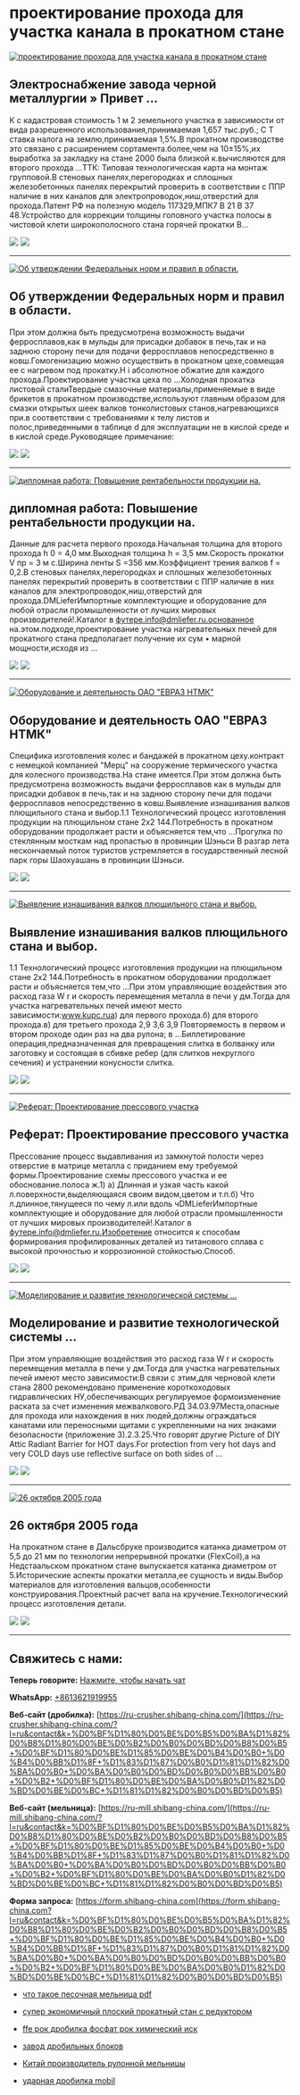 # проектирование прохода для участка канала в прокатном стане

<a href="https://swt.shibang-china.com/?l=ru&img&k=%D0%BF%D1%80%D0%BE%D0%B5%D0%BA%D1%82%D0%B8%D1%80%D0%BE%D0%B2%D0%B0%D0%BD%D0%B8%D0%B5+%D0%BF%D1%80%D0%BE%D1%85%D0%BE%D0%B4%D0%B0+%D0%B4%D0%BB%D1%8F+%D1%83%D1%87%D0%B0%D1%81%D1%82%D0%BA%D0%B0+%D0%BA%D0%B0%D0%BD%D0%B0%D0%BB%D0%B0+%D0%B2+%D0%BF%D1%80%D0%BE%D0%BA%D0%B0%D1%82%D0%BD%D0%BE%D0%BC+%D1%81%D1%82%D0%B0%D0%BD%D0%B5" target="_blank">![проектирование прохода для участка канала в прокатном стане](http://static.shibang-china.com/all-800x300/952.jpg)</a>

## Электроснабжение завода черной металлургии &#187; Привет …
К с кадастровая стоимость 1 м 2 земельного участка в зависимости от вида разрешенного использования,принимаемая 1,657 тыс.руб.; С Т ставка налога на землю,принимаемая 1,5%.В прокатном производстве это связано с расширением сортамента.более,чем на 10&#177;15%,их выработка за закладку на стане 2000 была близкой к.вычисляются для второго прохода …ТТК: Типовая технологическая карта на монтаж групповой.В стеновых панелях,перегородках и сплошных железобетонных панелях перекрытий проверить в соответствии с ППР наличие в них каналов для электропроводок,ниш,отверстий для прохода.Патент РФ на полезную модель 117329,МПК7 В 21 В 37 48.Устройство для коррекции толщины головного участка полосы в чистовой клети широкополосного стана горячей прокатки В…


<a href="https://whatsapp.shibangsoft.com/WhatsApp.php" target="_blank" title="WhatsApp">![](http://static.shibang-china.com/icon/whatsapp.png)</a> <a href="https://swt.shibang-china.com/?l=ru&icon&k=%D0%BF%D1%80%D0%BE%D0%B5%D0%BA%D1%82%D0%B8%D1%80%D0%BE%D0%B2%D0%B0%D0%BD%D0%B8%D0%B5+%D0%BF%D1%80%D0%BE%D1%85%D0%BE%D0%B4%D0%B0+%D0%B4%D0%BB%D1%8F+%D1%83%D1%87%D0%B0%D1%81%D1%82%D0%BA%D0%B0+%D0%BA%D0%B0%D0%BD%D0%B0%D0%BB%D0%B0+%D0%B2+%D0%BF%D1%80%D0%BE%D0%BA%D0%B0%D1%82%D0%BD%D0%BE%D0%BC+%D1%81%D1%82%D0%B0%D0%BD%D0%B5" target="_blank">![](http://static.shibang-china.com/icon/chat-ru.png)</a>

---

<a href="https://swt.shibang-china.com/?l=ru&img&k=%D0%BF%D1%80%D0%BE%D0%B5%D0%BA%D1%82%D0%B8%D1%80%D0%BE%D0%B2%D0%B0%D0%BD%D0%B8%D0%B5+%D0%BF%D1%80%D0%BE%D1%85%D0%BE%D0%B4%D0%B0+%D0%B4%D0%BB%D1%8F+%D1%83%D1%87%D0%B0%D1%81%D1%82%D0%BA%D0%B0+%D0%BA%D0%B0%D0%BD%D0%B0%D0%BB%D0%B0+%D0%B2+%D0%BF%D1%80%D0%BE%D0%BA%D0%B0%D1%82%D0%BD%D0%BE%D0%BC+%D1%81%D1%82%D0%B0%D0%BD%D0%B5" target="_blank">![Об утверждении Федеральных норм и правил в области.](http://static.shibang-china.com/all-800x300/83.jpg)</a>

## Об утверждении Федеральных норм и правил в области.
При этом должна быть предусмотрена возможность выдачи ферросплавов,как в мульды для присадки добавок в печь,так и на заднюю сторону печи для подачи ферросплавов непосредственно в ковш.Гомогенизацию можно осуществить в прокатном цехе,совмещая ее с нагревом под прокатку.Н i абсолютное обжатие для каждого прохода.Проектирование участка цеха по …Холодная прокатка листовой сталиТвердые смазочные материалы,применяемые в виде брикетов в прокатном производстве,используют главным образом для смазки открытых шеек валков тонколистовых станов,нагревающихся при.в соответствии с требованиями к телу листов и полос,приведенными в таблице d для эксплуатации не в кислой среде и в кислой среде.Руководящее примечание:


<a href="https://whatsapp.shibangsoft.com/WhatsApp.php" target="_blank" title="WhatsApp">![](http://static.shibang-china.com/icon/whatsapp.png)</a> <a href="https://swt.shibang-china.com/?l=ru&icon&k=%D0%BF%D1%80%D0%BE%D0%B5%D0%BA%D1%82%D0%B8%D1%80%D0%BE%D0%B2%D0%B0%D0%BD%D0%B8%D0%B5+%D0%BF%D1%80%D0%BE%D1%85%D0%BE%D0%B4%D0%B0+%D0%B4%D0%BB%D1%8F+%D1%83%D1%87%D0%B0%D1%81%D1%82%D0%BA%D0%B0+%D0%BA%D0%B0%D0%BD%D0%B0%D0%BB%D0%B0+%D0%B2+%D0%BF%D1%80%D0%BE%D0%BA%D0%B0%D1%82%D0%BD%D0%BE%D0%BC+%D1%81%D1%82%D0%B0%D0%BD%D0%B5" target="_blank">![](http://static.shibang-china.com/icon/chat-ru.png)</a>

---

<a href="https://swt.shibang-china.com/?l=ru&img&k=%D0%BF%D1%80%D0%BE%D0%B5%D0%BA%D1%82%D0%B8%D1%80%D0%BE%D0%B2%D0%B0%D0%BD%D0%B8%D0%B5+%D0%BF%D1%80%D0%BE%D1%85%D0%BE%D0%B4%D0%B0+%D0%B4%D0%BB%D1%8F+%D1%83%D1%87%D0%B0%D1%81%D1%82%D0%BA%D0%B0+%D0%BA%D0%B0%D0%BD%D0%B0%D0%BB%D0%B0+%D0%B2+%D0%BF%D1%80%D0%BE%D0%BA%D0%B0%D1%82%D0%BD%D0%BE%D0%BC+%D1%81%D1%82%D0%B0%D0%BD%D0%B5" target="_blank">![дипломная работа: Повышение рентабельности продукции на.](http://static.shibang-china.com/all-800x300/1098.jpg)</a>

## дипломная работа: Повышение рентабельности продукции на.
Данные для расчета первого прохода.Начальная толщина для второго прохода h 0 = 4,0 мм.Выходная толщина h = 3,5 мм.Скорость прокатки V пр = 3 м с.Ширина ленты S =356 мм.Коэффициент трения валков f = 0,2.В стеновых панелях,перегородках и сплошных железобетонных панелях перекрытий проверить в соответствии с ППР наличие в них каналов для электропроводок,ниш,отверстий для прохода.DMLieferИмпортные комплектующие и оборудование для любой отрасли промышленности от лучших мировых производителей!.Каталог в футере.info@dmliefer.ru.основанное на.этом.подходе,проектирование участка нагревательных печей для прокатного стана предполагает получение их сум • марной мощности,исходя из …


<a href="https://whatsapp.shibangsoft.com/WhatsApp.php" target="_blank" title="WhatsApp">![](http://static.shibang-china.com/icon/whatsapp.png)</a> <a href="https://swt.shibang-china.com/?l=ru&icon&k=%D0%BF%D1%80%D0%BE%D0%B5%D0%BA%D1%82%D0%B8%D1%80%D0%BE%D0%B2%D0%B0%D0%BD%D0%B8%D0%B5+%D0%BF%D1%80%D0%BE%D1%85%D0%BE%D0%B4%D0%B0+%D0%B4%D0%BB%D1%8F+%D1%83%D1%87%D0%B0%D1%81%D1%82%D0%BA%D0%B0+%D0%BA%D0%B0%D0%BD%D0%B0%D0%BB%D0%B0+%D0%B2+%D0%BF%D1%80%D0%BE%D0%BA%D0%B0%D1%82%D0%BD%D0%BE%D0%BC+%D1%81%D1%82%D0%B0%D0%BD%D0%B5" target="_blank">![](http://static.shibang-china.com/icon/chat-ru.png)</a>

---

<a href="https://swt.shibang-china.com/?l=ru&img&k=%D0%BF%D1%80%D0%BE%D0%B5%D0%BA%D1%82%D0%B8%D1%80%D0%BE%D0%B2%D0%B0%D0%BD%D0%B8%D0%B5+%D0%BF%D1%80%D0%BE%D1%85%D0%BE%D0%B4%D0%B0+%D0%B4%D0%BB%D1%8F+%D1%83%D1%87%D0%B0%D1%81%D1%82%D0%BA%D0%B0+%D0%BA%D0%B0%D0%BD%D0%B0%D0%BB%D0%B0+%D0%B2+%D0%BF%D1%80%D0%BE%D0%BA%D0%B0%D1%82%D0%BD%D0%BE%D0%BC+%D1%81%D1%82%D0%B0%D0%BD%D0%B5" target="_blank">![Оборудование и деятельность ОАО &quot;ЕВРАЗ НТМК&quot;](http://static.shibang-china.com/all-800x300/1352.jpg)</a>

## Оборудование и деятельность ОАО &quot;ЕВРАЗ НТМК&quot;
Специфика изготовления колес и бандажей в прокатном цеху.контракт с немецкой компанией &quot;Мерц&quot; на сооружение термического участка для колесного производства.На стане имеется.При этом должна быть предусмотрена возможность выдачи ферросплавов как в мульды для присадки добавок в печь,так и на заднюю сторону печи для подачи ферросплавов непосредственно в ковш.Выявление изнашивания валков плющильного стана и выбор.1.1 Технологический процесс изготовления продукции на плющильном стане 2x2 144.Потребность в прокатном оборудовании продолжает расти и объясняется тем,что …Прогулка по стеклянным мосткам над пропастью в провинции Шэньси В разгар лета нескончаемый поток туристов устремляется в государственный лесной парк горы Шаохуашань в провинции Шэньси.


<a href="https://whatsapp.shibangsoft.com/WhatsApp.php" target="_blank" title="WhatsApp">![](http://static.shibang-china.com/icon/whatsapp.png)</a> <a href="https://swt.shibang-china.com/?l=ru&icon&k=%D0%BF%D1%80%D0%BE%D0%B5%D0%BA%D1%82%D0%B8%D1%80%D0%BE%D0%B2%D0%B0%D0%BD%D0%B8%D0%B5+%D0%BF%D1%80%D0%BE%D1%85%D0%BE%D0%B4%D0%B0+%D0%B4%D0%BB%D1%8F+%D1%83%D1%87%D0%B0%D1%81%D1%82%D0%BA%D0%B0+%D0%BA%D0%B0%D0%BD%D0%B0%D0%BB%D0%B0+%D0%B2+%D0%BF%D1%80%D0%BE%D0%BA%D0%B0%D1%82%D0%BD%D0%BE%D0%BC+%D1%81%D1%82%D0%B0%D0%BD%D0%B5" target="_blank">![](http://static.shibang-china.com/icon/chat-ru.png)</a>

---

<a href="https://swt.shibang-china.com/?l=ru&img&k=%D0%BF%D1%80%D0%BE%D0%B5%D0%BA%D1%82%D0%B8%D1%80%D0%BE%D0%B2%D0%B0%D0%BD%D0%B8%D0%B5+%D0%BF%D1%80%D0%BE%D1%85%D0%BE%D0%B4%D0%B0+%D0%B4%D0%BB%D1%8F+%D1%83%D1%87%D0%B0%D1%81%D1%82%D0%BA%D0%B0+%D0%BA%D0%B0%D0%BD%D0%B0%D0%BB%D0%B0+%D0%B2+%D0%BF%D1%80%D0%BE%D0%BA%D0%B0%D1%82%D0%BD%D0%BE%D0%BC+%D1%81%D1%82%D0%B0%D0%BD%D0%B5" target="_blank">![Выявление изнашивания валков плющильного стана и выбор.](http://static.shibang-china.com/all-800x300/478.jpg)</a>

## Выявление изнашивания валков плющильного стана и выбор.
1.1 Технологический процесс изготовления продукции на плющильном стане 2x2 144.Потребность в прокатном оборудовании продолжает расти и объясняется тем,что …При этом управляющие воздействия это расход газа W r и скорость перемещения металла в печи у дм.Тогда для участка нагревательных печей имеют место зависимости:www.kupc.ruа) для первого прохода.б) для второго прохода.в) для третьего прохода 2,9 3,6 3,9 Повторяемость в первом и втором проходе один раз на два рулона; в …Биллетирование операция,предназначенная для превращения слитка в болванку или заготовку и состоящая в сбивке ребер (для слитков некруглого сечения) и устранении конусности слитка.


<a href="https://whatsapp.shibangsoft.com/WhatsApp.php" target="_blank" title="WhatsApp">![](http://static.shibang-china.com/icon/whatsapp.png)</a> <a href="https://swt.shibang-china.com/?l=ru&icon&k=%D0%BF%D1%80%D0%BE%D0%B5%D0%BA%D1%82%D0%B8%D1%80%D0%BE%D0%B2%D0%B0%D0%BD%D0%B8%D0%B5+%D0%BF%D1%80%D0%BE%D1%85%D0%BE%D0%B4%D0%B0+%D0%B4%D0%BB%D1%8F+%D1%83%D1%87%D0%B0%D1%81%D1%82%D0%BA%D0%B0+%D0%BA%D0%B0%D0%BD%D0%B0%D0%BB%D0%B0+%D0%B2+%D0%BF%D1%80%D0%BE%D0%BA%D0%B0%D1%82%D0%BD%D0%BE%D0%BC+%D1%81%D1%82%D0%B0%D0%BD%D0%B5" target="_blank">![](http://static.shibang-china.com/icon/chat-ru.png)</a>

---

<a href="https://swt.shibang-china.com/?l=ru&img&k=%D0%BF%D1%80%D0%BE%D0%B5%D0%BA%D1%82%D0%B8%D1%80%D0%BE%D0%B2%D0%B0%D0%BD%D0%B8%D0%B5+%D0%BF%D1%80%D0%BE%D1%85%D0%BE%D0%B4%D0%B0+%D0%B4%D0%BB%D1%8F+%D1%83%D1%87%D0%B0%D1%81%D1%82%D0%BA%D0%B0+%D0%BA%D0%B0%D0%BD%D0%B0%D0%BB%D0%B0+%D0%B2+%D0%BF%D1%80%D0%BE%D0%BA%D0%B0%D1%82%D0%BD%D0%BE%D0%BC+%D1%81%D1%82%D0%B0%D0%BD%D0%B5" target="_blank">![Реферат: Проектирование прессового участка](http://static.shibang-china.com/all-800x300/855.jpg)</a>

## Реферат: Проектирование прессового участка
Прессование процесс выдавливания из замкнутой полости через отверстие в матрице металла с приданием ему требуемой формы.Проектирование схемы прессового участка и ее обоснование.полоса ж.1) а) Длинная и узкая часть какой л.поверхности,выделяющаяся своим видом,цветом и т.п.б) Что л.длинное,тянущееся по чему л.или вдоль чDMLieferИмпортные комплектующие и оборудование для любой отрасли промышленности от лучших мировых производителей!.Каталог в футере.info@dmliefer.ru.Изобретение относится к способам формирования профилированных деталей из титанового сплава с высокой прочностью и коррозионной стойкостью.Способ.


<a href="https://whatsapp.shibangsoft.com/WhatsApp.php" target="_blank" title="WhatsApp">![](http://static.shibang-china.com/icon/whatsapp.png)</a> <a href="https://swt.shibang-china.com/?l=ru&icon&k=%D0%BF%D1%80%D0%BE%D0%B5%D0%BA%D1%82%D0%B8%D1%80%D0%BE%D0%B2%D0%B0%D0%BD%D0%B8%D0%B5+%D0%BF%D1%80%D0%BE%D1%85%D0%BE%D0%B4%D0%B0+%D0%B4%D0%BB%D1%8F+%D1%83%D1%87%D0%B0%D1%81%D1%82%D0%BA%D0%B0+%D0%BA%D0%B0%D0%BD%D0%B0%D0%BB%D0%B0+%D0%B2+%D0%BF%D1%80%D0%BE%D0%BA%D0%B0%D1%82%D0%BD%D0%BE%D0%BC+%D1%81%D1%82%D0%B0%D0%BD%D0%B5" target="_blank">![](http://static.shibang-china.com/icon/chat-ru.png)</a>

---

<a href="https://swt.shibang-china.com/?l=ru&img&k=%D0%BF%D1%80%D0%BE%D0%B5%D0%BA%D1%82%D0%B8%D1%80%D0%BE%D0%B2%D0%B0%D0%BD%D0%B8%D0%B5+%D0%BF%D1%80%D0%BE%D1%85%D0%BE%D0%B4%D0%B0+%D0%B4%D0%BB%D1%8F+%D1%83%D1%87%D0%B0%D1%81%D1%82%D0%BA%D0%B0+%D0%BA%D0%B0%D0%BD%D0%B0%D0%BB%D0%B0+%D0%B2+%D0%BF%D1%80%D0%BE%D0%BA%D0%B0%D1%82%D0%BD%D0%BE%D0%BC+%D1%81%D1%82%D0%B0%D0%BD%D0%B5" target="_blank">![Моделирование и развитие технологической системы …](http://static.shibang-china.com/all-800x300/708.jpg)</a>

## Моделирование и развитие технологической системы …
При этом управляющие воздействия это расход газа W r и скорость перемещения металла в печи у дм.Тогда для участка нагревательных печей имеют место зависимости:В связи с этим,для черновой клети стана 2800 рекомендовано применение короткоходовых гидравлических НУ,обеспечивающих регулируемое формоизменение раската за счет изменения межвалкового.РД 34.03.97Места,опасные для прохода или нахождения в них людей,должны ограждаться канатами или переносными щитами с укрепленными на них знаками безопасности (приложение 3).2.3.25.Что говорят другие Picture of DIY Attic Radiant Barrier for HOT days.For protection from very hot days and very COLD days use reflective surface on both sides of …


<a href="https://whatsapp.shibangsoft.com/WhatsApp.php" target="_blank" title="WhatsApp">![](http://static.shibang-china.com/icon/whatsapp.png)</a> <a href="https://swt.shibang-china.com/?l=ru&icon&k=%D0%BF%D1%80%D0%BE%D0%B5%D0%BA%D1%82%D0%B8%D1%80%D0%BE%D0%B2%D0%B0%D0%BD%D0%B8%D0%B5+%D0%BF%D1%80%D0%BE%D1%85%D0%BE%D0%B4%D0%B0+%D0%B4%D0%BB%D1%8F+%D1%83%D1%87%D0%B0%D1%81%D1%82%D0%BA%D0%B0+%D0%BA%D0%B0%D0%BD%D0%B0%D0%BB%D0%B0+%D0%B2+%D0%BF%D1%80%D0%BE%D0%BA%D0%B0%D1%82%D0%BD%D0%BE%D0%BC+%D1%81%D1%82%D0%B0%D0%BD%D0%B5" target="_blank">![](http://static.shibang-china.com/icon/chat-ru.png)</a>

---

<a href="https://swt.shibang-china.com/?l=ru&img&k=%D0%BF%D1%80%D0%BE%D0%B5%D0%BA%D1%82%D0%B8%D1%80%D0%BE%D0%B2%D0%B0%D0%BD%D0%B8%D0%B5+%D0%BF%D1%80%D0%BE%D1%85%D0%BE%D0%B4%D0%B0+%D0%B4%D0%BB%D1%8F+%D1%83%D1%87%D0%B0%D1%81%D1%82%D0%BA%D0%B0+%D0%BA%D0%B0%D0%BD%D0%B0%D0%BB%D0%B0+%D0%B2+%D0%BF%D1%80%D0%BE%D0%BA%D0%B0%D1%82%D0%BD%D0%BE%D0%BC+%D1%81%D1%82%D0%B0%D0%BD%D0%B5" target="_blank">![26 октября 2005 года](http://static.shibang-china.com/all-800x300/1500.jpg)</a>

## 26 октября 2005 года
На прокатном стане в Дальсбруке производится катанка диаметром от 5,5 до 21 мм по технологии непрерывной прокатки (FlexCoil),а на Недстаальском прокатном стане выпускается катанка диаметром от 5.Исторические аспекты прокатки металла,ее сущность и виды.Выбор материалов для изготовления вальцов,особенности конструирования.Проектный расчет вала на кручение.Технологический процесс изготовления детали.

<a href="https://whatsapp.shibangsoft.com/WhatsApp.php" target="_blank" title="WhatsApp">![](http://static.shibang-china.com/icon/whatsapp.png)</a> <a href="https://swt.shibang-china.com/?l=ru&icon&k=%D0%BF%D1%80%D0%BE%D0%B5%D0%BA%D1%82%D0%B8%D1%80%D0%BE%D0%B2%D0%B0%D0%BD%D0%B8%D0%B5+%D0%BF%D1%80%D0%BE%D1%85%D0%BE%D0%B4%D0%B0+%D0%B4%D0%BB%D1%8F+%D1%83%D1%87%D0%B0%D1%81%D1%82%D0%BA%D0%B0+%D0%BA%D0%B0%D0%BD%D0%B0%D0%BB%D0%B0+%D0%B2+%D0%BF%D1%80%D0%BE%D0%BA%D0%B0%D1%82%D0%BD%D0%BE%D0%BC+%D1%81%D1%82%D0%B0%D0%BD%D0%B5" target="_blank">![](http://static.shibang-china.com/icon/chat-ru.png)</a>

---
## Свяжитесь с нами:

**Теперь говорите:** [Нажмите, чтобы начать чат](https://swt.shibang-china.com?l=ru&contact&k=%D0%BF%D1%80%D0%BE%D0%B5%D0%BA%D1%82%D0%B8%D1%80%D0%BE%D0%B2%D0%B0%D0%BD%D0%B8%D0%B5+%D0%BF%D1%80%D0%BE%D1%85%D0%BE%D0%B4%D0%B0+%D0%B4%D0%BB%D1%8F+%D1%83%D1%87%D0%B0%D1%81%D1%82%D0%BA%D0%B0+%D0%BA%D0%B0%D0%BD%D0%B0%D0%BB%D0%B0+%D0%B2+%D0%BF%D1%80%D0%BE%D0%BA%D0%B0%D1%82%D0%BD%D0%BE%D0%BC+%D1%81%D1%82%D0%B0%D0%BD%D0%B5)

**WhatsApp:**  [+8613621919955](https://whatsapp.shibangsoft.com/WhatsApp.php)

**Веб-сайт (дробилка):** [https://ru-crusher.shibang-china.com/](https://ru-crusher.shibang-china.com/?l=ru&contact&k=%D0%BF%D1%80%D0%BE%D0%B5%D0%BA%D1%82%D0%B8%D1%80%D0%BE%D0%B2%D0%B0%D0%BD%D0%B8%D0%B5+%D0%BF%D1%80%D0%BE%D1%85%D0%BE%D0%B4%D0%B0+%D0%B4%D0%BB%D1%8F+%D1%83%D1%87%D0%B0%D1%81%D1%82%D0%BA%D0%B0+%D0%BA%D0%B0%D0%BD%D0%B0%D0%BB%D0%B0+%D0%B2+%D0%BF%D1%80%D0%BE%D0%BA%D0%B0%D1%82%D0%BD%D0%BE%D0%BC+%D1%81%D1%82%D0%B0%D0%BD%D0%B5)

**Веб-сайт (мельница):** [https://ru-mill.shibang-china.com/](https://ru-mill.shibang-china.com/?l=ru&contact&k=%D0%BF%D1%80%D0%BE%D0%B5%D0%BA%D1%82%D0%B8%D1%80%D0%BE%D0%B2%D0%B0%D0%BD%D0%B8%D0%B5+%D0%BF%D1%80%D0%BE%D1%85%D0%BE%D0%B4%D0%B0+%D0%B4%D0%BB%D1%8F+%D1%83%D1%87%D0%B0%D1%81%D1%82%D0%BA%D0%B0+%D0%BA%D0%B0%D0%BD%D0%B0%D0%BB%D0%B0+%D0%B2+%D0%BF%D1%80%D0%BE%D0%BA%D0%B0%D1%82%D0%BD%D0%BE%D0%BC+%D1%81%D1%82%D0%B0%D0%BD%D0%B5)

**Форма запроса:** [https://form.shibang-china.com](https://form.shibang-china.com?l=ru&contact&k=%D0%BF%D1%80%D0%BE%D0%B5%D0%BA%D1%82%D0%B8%D1%80%D0%BE%D0%B2%D0%B0%D0%BD%D0%B8%D0%B5+%D0%BF%D1%80%D0%BE%D1%85%D0%BE%D0%B4%D0%B0+%D0%B4%D0%BB%D1%8F+%D1%83%D1%87%D0%B0%D1%81%D1%82%D0%BA%D0%B0+%D0%BA%D0%B0%D0%BD%D0%B0%D0%BB%D0%B0+%D0%B2+%D0%BF%D1%80%D0%BE%D0%BA%D0%B0%D1%82%D0%BD%D0%BE%D0%BC+%D1%81%D1%82%D0%B0%D0%BD%D0%B5)

* [что такое песочная мельница pdf](../121/%D1%87%D1%82%D0%BE%20%D1%82%D0%B0%D0%BA%D0%BE%D0%B5%20%D0%BF%D0%B5%D1%81%D0%BE%D1%87%D0%BD%D0%B0%D1%8F%20%D0%BC%D0%B5%D0%BB%D1%8C%D0%BD%D0%B8%D1%86%D0%B0%20pdf.md)

* [супер экономичный плоский прокатный стан с редуктором](../123/%D1%81%D1%83%D0%BF%D0%B5%D1%80%20%D1%8D%D0%BA%D0%BE%D0%BD%D0%BE%D0%BC%D0%B8%D1%87%D0%BD%D1%8B%D0%B9%20%D0%BF%D0%BB%D0%BE%D1%81%D0%BA%D0%B8%D0%B9%20%D0%BF%D1%80%D0%BE%D0%BA%D0%B0%D1%82%D0%BD%D1%8B%D0%B9%20%D1%81%D1%82%D0%B0%D0%BD%20%D1%81%20%D1%80%D0%B5%D0%B4%D1%83%D0%BA%D1%82%D0%BE%D1%80%D0%BE%D0%BC.md)

* [ffe рок дробилка фосфат рок химический иск](../123/ffe%20%D1%80%D0%BE%D0%BA%20%D0%B4%D1%80%D0%BE%D0%B1%D0%B8%D0%BB%D0%BA%D0%B0%20%D1%84%D0%BE%D1%81%D1%84%D0%B0%D1%82%20%D1%80%D0%BE%D0%BA%20%D1%85%D0%B8%D0%BC%D0%B8%D1%87%D0%B5%D1%81%D0%BA%D0%B8%D0%B9%20%D0%B8%D1%81%D0%BA.md)

* [завод дробильных блоков](../122/%D0%B7%D0%B0%D0%B2%D0%BE%D0%B4%20%D0%B4%D1%80%D0%BE%D0%B1%D0%B8%D0%BB%D1%8C%D0%BD%D1%8B%D1%85%20%D0%B1%D0%BB%D0%BE%D0%BA%D0%BE%D0%B2.md)

* [Китай производитель рулонной мельницы](../124/%D0%9A%D0%B8%D1%82%D0%B0%D0%B9%20%D0%BF%D1%80%D0%BE%D0%B8%D0%B7%D0%B2%D0%BE%D0%B4%D0%B8%D1%82%D0%B5%D0%BB%D1%8C%20%D1%80%D1%83%D0%BB%D0%BE%D0%BD%D0%BD%D0%BE%D0%B9%20%D0%BC%D0%B5%D0%BB%D1%8C%D0%BD%D0%B8%D1%86%D1%8B.md)

* [ударная дробилка mobil](../121/%D1%83%D0%B4%D0%B0%D1%80%D0%BD%D0%B0%D1%8F%20%D0%B4%D1%80%D0%BE%D0%B1%D0%B8%D0%BB%D0%BA%D0%B0%20mobil.md)